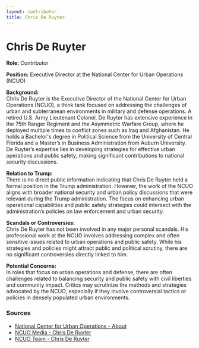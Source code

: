 ```yaml
---
layout: contributor
title: Chris De Ruyter
---
```


# Chris De Ruyter

**Role:** Contributor

**Position:** Executive Director at the National Center for Urban Operations (NCUO)

**Background:**  
Chris De Ruyter is the Executive Director of the National Center for Urban Operations (NCUO), a think tank focused on addressing the challenges of urban and subterranean environments in military and defense operations. A retired U.S. Army Lieutenant Colonel, De Ruyter has extensive experience in the 75th Ranger Regiment and the Asymmetric Warfare Group, where he deployed multiple times to conflict zones such as Iraq and Afghanistan. He holds a Bachelor's degree in Political Science from the University of Central Florida and a Master’s in Business Administration from Auburn University. De Ruyter’s expertise lies in developing strategies for effective urban operations and public safety, making significant contributions to national security discussions.

**Relation to Trump:**  
There is no direct public information indicating that Chris De Ruyter held a formal position in the Trump administration. However, the work of the NCUO aligns with broader national security and urban policy discussions that were relevant during the Trump administration. The focus on enhancing urban operational capabilities and public safety strategies could intersect with the administration’s policies on law enforcement and urban security.

**Scandals or Controversies:**  
Chris De Ruyter has not been involved in any major personal scandals. His professional work at the NCUO involves addressing complex and often sensitive issues related to urban operations and public safety. While his strategies and policies might attract public and political scrutiny, there are no significant controversies directly linked to him.

**Potential Concerns:**  
In roles that focus on urban operations and defense, there are often challenges related to balancing security and public safety with civil liberties and community impact. Critics may scrutinize the methods and strategies advocated by the NCUO, especially if they involve controversial tactics or policies in densely populated urban environments.

### Sources
- [National Center for Urban Operations - About](https://ncuo.net/)
- [NCUO Media - Chris De Ruyter](https://ncuo.net/ncuo-media/)
- [NCUO Team - Chris De Ruyter](https://ncuo.net/team/)
